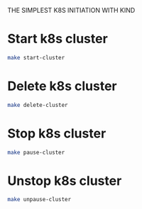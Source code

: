 THE SIMPLEST K8S INITIATION WITH KIND
# Start k8s cluster

```bash
make start-cluster
``` 

# Delete k8s cluster

```bash
make delete-cluster
```

# Stop k8s cluster

```bash
make pause-cluster
```

# Unstop k8s cluster

```bash
make unpause-cluster
```
